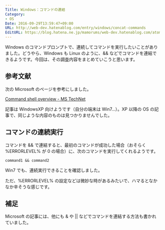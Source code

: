 ```yaml
---
Title: Windows：コマンドの連結
Category:
- OS
Date: 2016-09-29T13:59:47+09:00
URL: http://web-dev.hatenablog.com/entry/windows/concat-commands
EditURL: https://blog.hatena.ne.jp/mamorums/web-dev.hatenablog.com/atom/entry/10328749687186844036
---
```


Windows のコマンドプロンプトで、連続してコマンドを実行したいことがありました。どうやら、Windows も Linux のように、&& などでコマンドを連結できるようです。今回は、その調査内容をまとめていこうと思います。


## 参考文献
次の Microsoft のページを参考にしました。

[Command shell overview - MS TechNet](https://technet.microsoft.com/en-us/library/bb490954.aspx)

記事は WindowsXP 向けようです（自分の端末は Win7...）。XP 以降の OS の記事で、同じような内容のものは見つかりませんでした。


## コマンドの連続実行
コマンドを && で連結すると、最初のコマンドが成功した場合（おそらく %ERRORLEVEL% が 0 の場合）に、次のコマンドを実行してくれるようです。

```
command1 && command2
```

Win7 でも、連続実行できることを確認しました。

ただ、%ERRORLEVEL% の設定などは微妙な時があるみたいで、ハマるとなかなか辛そうな感じです。


## 補足
Microsoft の記事には、他にも & や || などでコマンドを連結する方法も書かれていました。

